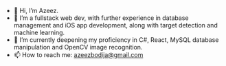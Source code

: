 - 👋 Hi, I’m Azeez.
- 👀 I’m a fullstack web dev, with further experience in database management and iOS app development, along with target detection and machine learning.
- 🌱 I’m currently deepening my proficiency in C#, React, MySQL database manipulation and OpenCV image recognition.
- 📫 How to reach me: azeezbodija@gmail.com

<!---
azeezb/azeezb is a ✨ special ✨ repository because its `README.md` (this file) appears on your GitHub profile.
You can click the Preview link to take a look at your changes.
--->
